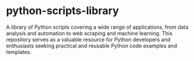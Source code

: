 # python-scripts-library
A library of Python scripts covering a wide range of applications, from data analysis and automation to web scraping and machine learning. This repository serves as a valuable resource for Python developers and enthusiasts seeking practical and reusable Python code examples and templates.
